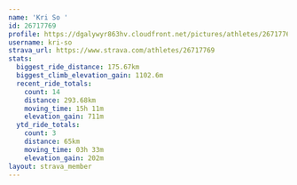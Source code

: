 ```yaml
---
name: 'Kri So '
id: 26717769
profile: https://dgalywyr863hv.cloudfront.net/pictures/athletes/26717769/7761026/14/large.jpg
username: kri-so
strava_url: https://www.strava.com/athletes/26717769
stats:
  biggest_ride_distance: 175.67km
  biggest_climb_elevation_gain: 1102.6m
  recent_ride_totals:
    count: 14
    distance: 293.68km
    moving_time: 15h 11m
    elevation_gain: 711m
  ytd_ride_totals:
    count: 3
    distance: 65km
    moving_time: 03h 33m
    elevation_gain: 202m
layout: strava_member
--- 
```

